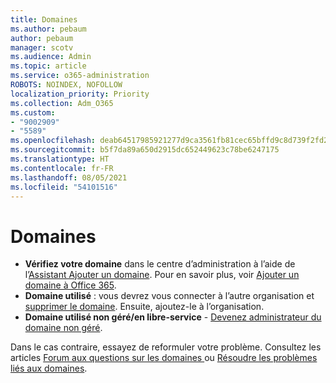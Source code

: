 ```yaml
---
title: Domaines
ms.author: pebaum
author: pebaum
manager: scotv
ms.audience: Admin
ms.topic: article
ms.service: o365-administration
ROBOTS: NOINDEX, NOFOLLOW
localization_priority: Priority
ms.collection: Adm_O365
ms.custom:
- "9002909"
- "5589"
ms.openlocfilehash: deab64517985921277d9ca3561fb81cec65bffd9c8d739f2fd2f891f1b35b381
ms.sourcegitcommit: b5f7da89a650d2915dc652449623c78be6247175
ms.translationtype: HT
ms.contentlocale: fr-FR
ms.lasthandoff: 08/05/2021
ms.locfileid: "54101516"
---
```

# <a name="domains"></a>Domaines

- **Vérifiez votre domaine** dans le centre d’administration à l’aide de l’[Assistant Ajouter un domaine](https://admin.microsoft.com/Adminportal#/Domains/Wizard). Pour en savoir plus, voir [Ajouter un domaine à Office 365](https://docs.microsoft.com/microsoft-365/admin/setup/add-domain?view=o365-worldwide).
- **Domaine utilisé** : vous devrez vous connecter à l’autre organisation et [supprimer le domaine](https://docs.microsoft.com/microsoft-365/admin/get-help-with-domains/remove-a-domain?view=o365-worldwide). Ensuite, ajoutez-le à l’organisation.
- **Domaine utilisé non géré/en libre-service** - [Devenez administrateur du domaine non géré](https://docs.microsoft.com/azure/active-directory/users-groups-roles/domains-admin-takeover).

Dans le cas contraire, essayez de reformuler votre problème. Consultez les articles [Forum aux questions sur les domaines ](https://docs.microsoft.com/microsoft-365/admin/setup/domains-faq?view=o365-worldwide) ou [Résoudre les problèmes liés aux domaines](https://docs.microsoft.com/microsoft-365/admin/get-help-with-domains/find-and-fix-issues?view=o365-worldwide).
